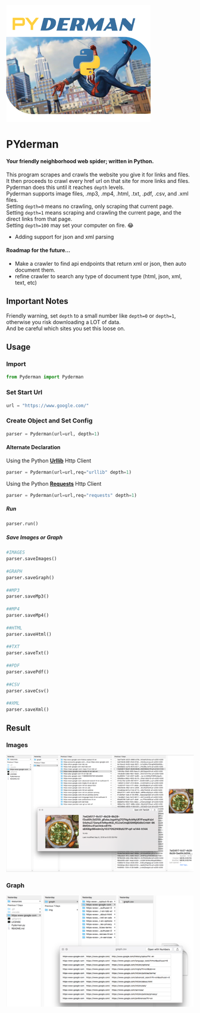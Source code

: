 <img src="https://github.com/brendenvogt/PYderman/blob/master/resources/pyderman.png?raw=true" width="388"/>


# PYderman
#### Your friendly neighborhood web spider; written in **Python**.
This program scrapes and crawls the website you give it for links and files. It then proceeds to crawl every href url on that site for more links and files. Pyderman does this until it reaches `depth` levels. <br/>
Pyderman supports image files, .mp3, .mp4, .html, .txt, .pdf, .csv, and .xml files.<br/>
Setting `depth=0` means no crawling, only scraping that current page.<br/>
Setting `depth=1` means scraping and crawling the current page, and the direct links from that page.<br/>
Setting `depth=100` may set your computer on fire. 😂
* Adding support for json and xml parsing
#### Roadmap for the future...
* Make a crawler to find api endpoints that return xml or json, then auto document them.
* refine crawler to search any type of document type (html, json, xml, text, etc)
## Important Notes
Friendly warning, set `depth` to a small number like `depth=0` or `depth=1`, otherwise you risk downloading a LOT of data.<br/>
And be careful which sites you set this loose on.

## Usage 

### Import
```python
from Pyderman import Pyderman
```
### Set Start Url
```python
url = "https://www.google.com/"
```
### Create Object and Set Config
```python
parser = Pyderman(url=url, depth=1)
```
#### Alternate Declaration
Using the Python [**Urllib**](https://docs.python.org/3/library/urllib.html) Http Client
```python
parser = Pyderman(url=url,req="urllib" depth=1)
```
Using the Python [**Requests**](http://docs.python-requests.org/en/master) Http Client
```python
parser = Pyderman(url=url,req="requests" depth=1)
```

##### Run
```python
parser.run()
```

##### Save Images or Graph
```python
#IMAGES
parser.saveImages()	

#GRAPH
parser.saveGraph()

##MP3
parser.saveMp3()

##MP4
parser.saveMp4()

##HTML
parser.saveHtml()

##TXT
parser.saveTxt()

##PDF
parser.savePdf()

##CSV
parser.saveCsv()

##XML
parser.saveXml()
```

## Result 

### Images
<img src="https://github.com/brendenvogt/PYderman/blob/master/resources/imgScreenshot.png?raw=true"/>


### Graph
<img src="https://github.com/brendenvogt/PYderman/blob/master/resources/graphScreenshot.png?raw=true"/>
